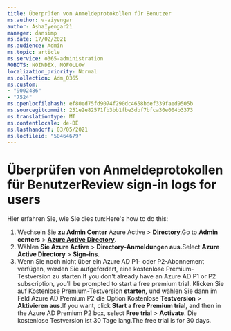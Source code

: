 ```yaml
---
title: Überprüfen von Anmeldeprotokollen für Benutzer
ms.author: v-aiyengar
author: AshaIyengar21
manager: dansimp
ms.date: 17/02/2021
ms.audience: Admin
ms.topic: article
ms.service: o365-administration
ROBOTS: NOINDEX, NOFOLLOW
localization_priority: Normal
ms.collection: Adm_O365
ms.custom:
- "9002486"
- "7524"
ms.openlocfilehash: ef80ed75fd9074f290dc4658bdef339faed9505b
ms.sourcegitcommit: 251e2e82571fb3bb1fbe3dbf7bfca30e004b3373
ms.translationtype: MT
ms.contentlocale: de-DE
ms.lasthandoff: 03/05/2021
ms.locfileid: "50464679"
---
```

# <a name="review-sign-in-logs-for-users"></a><span data-ttu-id="16cc4-102">Überprüfen von Anmeldeprotokollen für Benutzer</span><span class="sxs-lookup"><span data-stu-id="16cc4-102">Review sign-in logs for users</span></span>

<span data-ttu-id="16cc4-103">Hier erfahren Sie, wie Sie dies tun:</span><span class="sxs-lookup"><span data-stu-id="16cc4-103">Here's how to do this:</span></span>

1. <span data-ttu-id="16cc4-104">Wechseln Sie **zu Admin Center** Azure Active  >  **[Directory](https://go.microsoft.com/fwlink/p/?linkid=2067268)**.</span><span class="sxs-lookup"><span data-stu-id="16cc4-104">Go to **Admin centers** > **[Azure Active Directory](https://go.microsoft.com/fwlink/p/?linkid=2067268)**.</span></span>
1. <span data-ttu-id="16cc4-105">Wählen **Sie Azure Active**  >  **Directory-Anmeldungen aus.**</span><span class="sxs-lookup"><span data-stu-id="16cc4-105">Select **Azure Active Directory** > **Sign-ins**.</span></span>
1. <span data-ttu-id="16cc4-106">Wenn Sie noch nicht über ein Azure AD P1- oder P2-Abonnement verfügen, werden Sie aufgefordert, eine kostenlose Premium-Testversion zu starten.</span><span class="sxs-lookup"><span data-stu-id="16cc4-106">If you don't already have an Azure AD P1 or P2 subscription, you'll be prompted to start a free premium trial.</span></span> <span data-ttu-id="16cc4-107">Klicken Sie auf Kostenlose Premium-Testversion **starten,** und wählen Sie dann im Feld Azure AD Premium P2 die Option Kostenlose **Testversion**  >  **Aktivieren aus.**</span><span class="sxs-lookup"><span data-stu-id="16cc4-107">If you want, click **Start a free Premium trial**, and then in the Azure AD Premium P2 box, select **Free trial** > **Activate**.</span></span> <span data-ttu-id="16cc4-108">Die kostenlose Testversion ist 30 Tage lang.</span><span class="sxs-lookup"><span data-stu-id="16cc4-108">The free trial is for 30 days.</span></span>